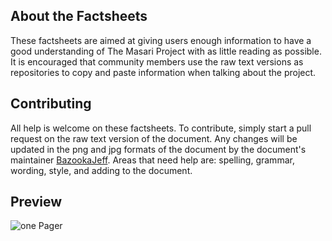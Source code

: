 ## About the Factsheets

These factsheets are aimed at giving users enough information to have a good understanding of The Masari Project with as little reading
as possible. It is encouraged that community members use the raw text versions as repositories to copy and paste information when talking
about the project. 

## Contributing 

All help is welcome on these factsheets. To contribute, simply start a pull request on the raw text version of the document. Any changes 
will be updated in the png and jpg formats of the document by the document's maintainer [BazookaJeff](https://twitter.com/bazookajeff). 
Areas that need help are: spelling, grammar, wording, style, and adding to the document. 

## Preview

![one Pager](https://github.com/masari-project/Masari-Marketing/blob/master/Factsheets/MSR-One-Pager-Version-2.png)
